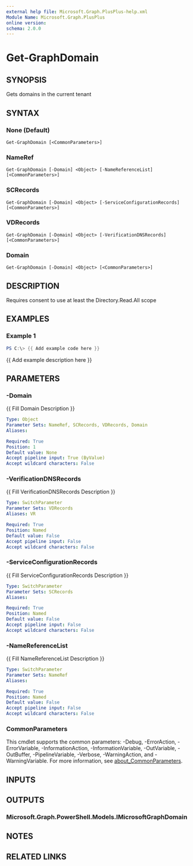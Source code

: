 ```yaml
---
external help file: Microsoft.Graph.PlusPlus-help.xml
Module Name: Microsoft.Graph.PlusPlus
online version:
schema: 2.0.0
---
```


# Get-GraphDomain

## SYNOPSIS
Gets domains in the current tenant

## SYNTAX

### None (Default)
```
Get-GraphDomain [<CommonParameters>]
```

### NameRef
```
Get-GraphDomain [-Domain] <Object> [-NameReferenceList] [<CommonParameters>]
```

### SCRecords
```
Get-GraphDomain [-Domain] <Object> [-ServiceConfigurationRecords] [<CommonParameters>]
```

### VDRecords
```
Get-GraphDomain [-Domain] <Object> [-VerificationDNSRecords] [<CommonParameters>]
```

### Domain
```
Get-GraphDomain [-Domain] <Object> [<CommonParameters>]
```

## DESCRIPTION
Requires consent to use at least the Directory.Read.All scope

## EXAMPLES

### Example 1
```powershell
PS C:\> {{ Add example code here }}
```

{{ Add example description here }}

## PARAMETERS

### -Domain
{{ Fill Domain Description }}

```yaml
Type: Object
Parameter Sets: NameRef, SCRecords, VDRecords, Domain
Aliases:

Required: True
Position: 1
Default value: None
Accept pipeline input: True (ByValue)
Accept wildcard characters: False
```

### -VerificationDNSRecords
{{ Fill VerificationDNSRecords Description }}

```yaml
Type: SwitchParameter
Parameter Sets: VDRecords
Aliases: VR

Required: True
Position: Named
Default value: False
Accept pipeline input: False
Accept wildcard characters: False
```

### -ServiceConfigurationRecords
{{ Fill ServiceConfigurationRecords Description }}

```yaml
Type: SwitchParameter
Parameter Sets: SCRecords
Aliases:

Required: True
Position: Named
Default value: False
Accept pipeline input: False
Accept wildcard characters: False
```

### -NameReferenceList
{{ Fill NameReferenceList Description }}

```yaml
Type: SwitchParameter
Parameter Sets: NameRef
Aliases:

Required: True
Position: Named
Default value: False
Accept pipeline input: False
Accept wildcard characters: False
```

### CommonParameters
This cmdlet supports the common parameters: -Debug, -ErrorAction, -ErrorVariable, -InformationAction, -InformationVariable, -OutVariable, -OutBuffer, -PipelineVariable, -Verbose, -WarningAction, and -WarningVariable. For more information, see [about_CommonParameters](http://go.microsoft.com/fwlink/?LinkID=113216).

## INPUTS

## OUTPUTS

### Microsoft.Graph.PowerShell.Models.IMicrosoftGraphDomain
## NOTES

## RELATED LINKS
